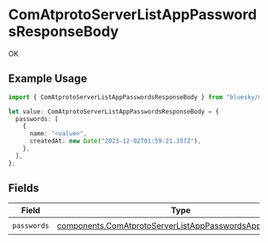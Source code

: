 # ComAtprotoServerListAppPasswordsResponseBody

OK

## Example Usage

```typescript
import { ComAtprotoServerListAppPasswordsResponseBody } from "bluesky/models/operations";

let value: ComAtprotoServerListAppPasswordsResponseBody = {
  passwords: [
    {
      name: "<value>",
      createdAt: new Date("2023-12-02T01:59:21.357Z"),
    },
  ],
};
```

## Fields

| Field                                                                                                                              | Type                                                                                                                               | Required                                                                                                                           | Description                                                                                                                        |
| ---------------------------------------------------------------------------------------------------------------------------------- | ---------------------------------------------------------------------------------------------------------------------------------- | ---------------------------------------------------------------------------------------------------------------------------------- | ---------------------------------------------------------------------------------------------------------------------------------- |
| `passwords`                                                                                                                        | [components.ComAtprotoServerListAppPasswordsAppPassword](../../models/components/comatprotoserverlistapppasswordsapppassword.md)[] | :heavy_check_mark:                                                                                                                 | N/A                                                                                                                                |